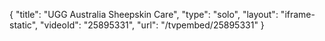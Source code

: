 {
    "title": "UGG Australia Sheepskin Care",
    "type": "solo",
    "layout": "iframe-static",
    "videoId": "25895331",
    "url": "\/tvpembed\/25895331"
}